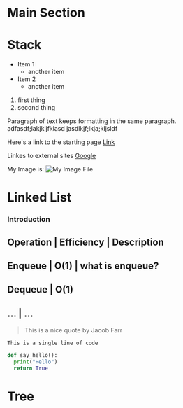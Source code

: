 # Main Section

# Stack
- Item 1
  - another item
- Item 2
  - another item
1. first thing
2. second thing

Paragraph of text keeps formatting in the same paragraph.
adfasdf;lakjkljfklasd
jasdlkjf;lkja;kljsldf

Here's a link to the starting page [Link](0-welcome.md)

Linkes to external sites [Google](https://google.com)

My Image is: ![My Image File](https://#)

# Linked List
### Introduction

Operation     | Efficiency | Description
-----------------------------------------
Enqueue       | O(1)       | what is enqueue?
-----------------------------------------
Dequeue       | O(1)
---------------------------
...           | ...
---------------------------

> This is a nice quote by Jacob Farr


`This is a single line of code`

``` python
def say_hello():
  print("Hello")
  return True
```

# Tree
